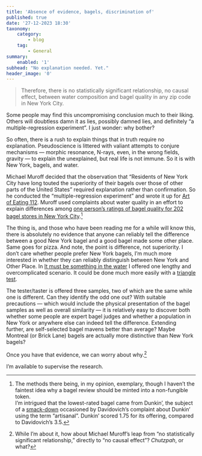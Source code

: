 ```yaml
---
title: 'Absence of evidence, bagels, discrimination of'
published: true
date: '27-12-2023 18:30'
taxonomy:
    category:
        - blog
    tag:
        - General
summary:
    enabled: '1'
subhead: "No explanation needed. Yet."
header_image: '0'
---
```


> Therefore, there is no statistically significant relationship, no causal effect, between water composition and bagel quality in any zip code in New York City.

Some people may find this uncompromising conclusion much to their liking. Others will doubtless damn it as lies, possibly damned lies, and definitely  “a multiple-regression experiment”. I just wonder: why bother?

So often, there is a rush to explain things that in truth require no explanation. Pseudoscience is littered with valiant attempts to conjure mechanisms — morphic resonance, N-rays, even, in the wrong fields, gravity — to explain the unexplained, but real life is not immune. So it is with New York, bagels, and water.

Michael Muroff decided that the observation that “Residents of New York City have long touted the superiority of their bagels over those of other parts of the United States” required explanation rather than confirmation. So he conducted the “multiple-regression experiment” and wrote it up for [Art of Eating 112](https://artofeating.com/new-york-city-bagels/). Muroff used complaints about water quality in an effort to explain differences among [one person’s ratings of bagel quality for 202 bagel stores in New York City](https://everythingiseverything.nyc).[^1]

The thing is, and those who have been reading me for a while will know this, there is absolutely no evidence that anyone can reliably tell the difference between a good New York bagel and a good bagel made some other place. Same goes for pizza. And note, the point is difference, not superiority. I don’t care whether people prefer New York bagels, I’m much more interested in whether they can reliably distinguish between New York and Other Place. In [It must be something in the water](https://www.jeremycherfas.net/blog/it-must-be-something-in-the-water) I offered one lengthy and overcomplicated scenario. It could be done much more easily with a [triangle test](https://www.sciencedirect.com/science/article/abs/pii/B9780081010099000071).

The tester/taster is offered three samples, two of which are the same while one is different. Can they identify the odd one out? With suitable precautions — which would include the physical presentation of the bagel samples as well as overall similarity — it is relatively easy to discover both whether some people are expert bagel judges and whether a population in New York or anywhere else can indeed tell the difference. Extending further, are self-selected bagel mavens better than average? Maybe Montreal (or Brick Lane) bagels are actually more distinctive than New York bagels?

Once you have that evidence, we can worry about why.[^2]

I’m available to supervise the research.


[^1]: The methods there being, in my opinion, exemplary, though I haven’t the faintest idea why a bagel review should be minted into a non-fungible token.  
I’m intrigued that the lowest-rated bagel came from Dunkin’, the subject of a [smack-down](https://www.jeremycherfas.net/blog/taste-test-dunkin-donuts-fake-artisan-bagels-vs-real-artisan-bagels) occasioned by Davidovich’s complaint about Dunkin’ using the term “artisanal”. Dunkin’ scored 1.75 for its offering, compared to Davidovich’s 3.5.

[^2]: While I’m about it, how about Michael Muroff’s leap from “no statistically significant relationship,” directly to “no causal effect”? *Chutzpah*, or what? 